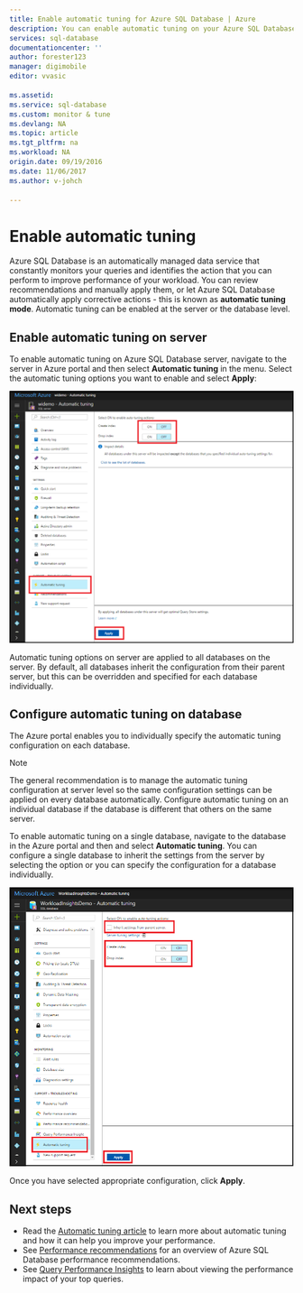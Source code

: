 ```yaml
---
title: Enable automatic tuning for Azure SQL Database | Azure
description: You can enable automatic tuning on your Azure SQL Database easily.
services: sql-database
documentationcenter: ''
author: forester123
manager: digimobile
editor: vvasic

ms.assetid: 
ms.service: sql-database
ms.custom: monitor & tune
ms.devlang: NA
ms.topic: article
ms.tgt_pltfrm: na
ms.workload: NA
origin.date: 09/19/2016
ms.date: 11/06/2017
ms.author: v-johch

---
```

# Enable automatic tuning

Azure SQL Database is an automatically managed data service that constantly monitors your queries and identifies the action that you can perform to improve performance of your workload. You can review recommendations and manually apply them, or let Azure SQL Database automatically apply corrective actions - this is known as **automatic tuning mode**. Automatic tuning can be enabled at the server or the database level.

## Enable automatic tuning on server

To enable automatic tuning on Azure SQL Database server, navigate to the server in Azure portal and then select **Automatic tuning** in the menu. Select the automatic tuning options you want to enable and select **Apply**:

![Server](./media/sql-database-automatic-tuning-enable/server.png)

Automatic tuning options on server are applied to all databases on the server. By default, all databases inherit the configuration from their parent server, but this can be overridden and specified for each database individually.

## Configure automatic tuning on database

The Azure portal enables you to individually specify the automatic tuning configuration on each database.

> [!NOTE]
> The general recommendation is to manage the automatic tuning configuration at server level so the same configuration settings can be applied on every database automatically. Configure automatic tuning on an individual database if the database is different that others on the same server.
>

To enable automatic tuning on a single database, navigate to the database in the Azure portal and then and select **Automatic tuning**. You can configure a single database to inherit the settings from the server by selecting the option or you can specify the configuration for a database individually.

![Database](./media/sql-database-automatic-tuning-enable/database.png)

Once you have selected appropriate configuration, click **Apply**.

## Next steps
* Read the [Automatic tuning article](sql-database-automatic-tuning.md) to learn more about automatic tuning and how it can help you improve your performance.
* See [Performance recommendations](sql-database-advisor.md) for an overview of Azure SQL Database performance recommendations.
* See [Query Performance Insights](sql-database-query-performance.md) to learn about viewing the performance impact of your top queries.
<!--Update_Description:wording update-->